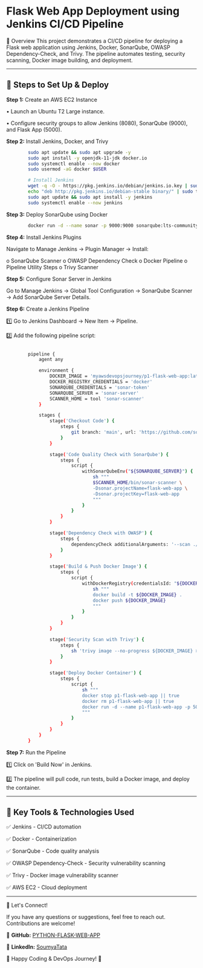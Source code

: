 # **Flask Web App Deployment using Jenkins CI/CD Pipeline**
🚀 Overview
This project demonstrates a CI/CD pipeline for deploying a Flask web application using Jenkins, Docker, SonarQube, OWASP Dependency-Check, and Trivy. The pipeline automates testing, security scanning, Docker image building, and deployment.
________________________________________

## 📌 **Steps to Set Up & Deploy**

**Step 1:** Create an AWS EC2 Instance

•	Launch an Ubuntu T2 Large instance.

•	Configure security groups to allow Jenkins (8080), SonarQube (9000), and Flask App (5000).

**Step 2:**  Install Jenkins, Docker, and Trivy

```bash
        sudo apt update && sudo apt upgrade -y
        sudo apt install -y openjdk-11-jdk docker.io
        sudo systemctl enable --now docker
        sudo usermod -aG docker $USER                       

        # Install Jenkins
        wget -q -O - https://pkg.jenkins.io/debian/jenkins.io.key | sudo apt-key add -
        echo "deb http://pkg.jenkins.io/debian-stable binary/" | sudo tee /etc/apt/sources.list.d/jenkins.list
        sudo apt update && sudo apt install -y jenkins
        sudo systemctl enable --now jenkins
```

**Step 3:** Deploy SonarQube using Docker

```bash
        docker run -d --name sonar -p 9000:9000 sonarqube:lts-community
```
**Step 4:** Install Jenkins Plugins

Navigate to Manage Jenkins → Plugin Manager → Install: 

o SonarQube Scanner
o OWASP Dependency Check
o Docker Pipeline
o Pipeline Utility Steps
o Trivy Scanner

**Step 5:** Configure Sonar Server in Jenkins

Go to Manage Jenkins → Global Tool Configuration → SonarQube Scanner → Add SonarQube Server Details.

**Step 6:** Create a Jenkins Pipeline

1️⃣ Go to Jenkins Dashboard → New Item → Pipeline.

2️⃣ Add the following pipeline script:

```bash

        pipeline {
            agent any

            environment {
                DOCKER_IMAGE = 'myawsdevopsjourney/p1-flask-web-app:latest'
                DOCKER_REGISTRY_CREDENTIALS = 'docker'
                SONARQUBE_CREDENTIALS = 'sonar-token'
                SONARQUBE_SERVER = 'sonar-server'
                SCANNER_HOME = tool 'sonar-scanner'
            }

            stages {
                stage('Checkout Code') {
                    steps {
                        git branch: 'main', url: 'https://github.com/soumyatata/p1-flask-aws-devops-pipeline.git'
                    }
                }

                stage('Code Quality Check with SonarQube') {
                    steps {
                        script {
                            withSonarQubeEnv("${SONARQUBE_SERVER}") {
                                sh """
                                $SCANNER_HOME/bin/sonar-scanner \
                                -Dsonar.projectName=flask-web-app \
                                -Dsonar.projectKey=flask-web-app
                                """
                            }
                        }
                    }
                }

                stage('Dependency Check with OWASP') {
                    steps {
                        dependencyCheck additionalArguments: '--scan ./', odcInstallation: 'DP-Check'
                    }
                }

                stage('Build & Push Docker Image') {
                    steps {
                        script {
                            withDockerRegistry(credentialsId: "${DOCKER_REGISTRY_CREDENTIALS}") {
                                sh """
                                docker build -t ${DOCKER_IMAGE} .
                                docker push ${DOCKER_IMAGE}
                                """
                            }
                        }
                    }
                }

                stage('Security Scan with Trivy') {
                    steps {
                        sh 'trivy image --no-progress ${DOCKER_IMAGE} > trivy_report.txt'
                    }
                }

                stage('Deploy Docker Container') {
                    steps {
                        script {
                            sh """
                            docker stop p1-flask-web-app || true
                            docker rm p1-flask-web-app || true
                            docker run -d --name p1-flask-web-app -p 5000:5000 ${DOCKER_IMAGE}
                            """
                        }
                    }
                }
            }
        }
```

**Step 7:** Run the Pipeline

1️⃣ Click on 'Build Now' in Jenkins.

2️⃣	The pipeline will pull code, run tests, build a Docker image, and deploy the container.
________________________________________

## 📌 **Key Tools & Technologies Used**

✅ Jenkins - CI/CD automation

✅ Docker - Containerization

✅ SonarQube - Code quality analysis

✅ OWASP Dependency-Check - Security vulnerability scanning

✅ Trivy - Docker image vulnerability scanner

✅ AWS EC2 - Cloud deployment
________________________________________
📢 Let's Connect!

If you have any questions or suggestions, feel free to reach out. Contributions are welcome!

🔗 **GitHub:** [PYTHON-FLASK-WEB-APP](https://github.com/soumyatata/p1-flask-aws-devops-pipeline)

🔗 **LinkedIn:** [SoumyaTata](https://www.linkedin.com/in/t-soumya/)

🚀 Happy Coding & DevOps Journey! 🚀

